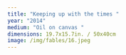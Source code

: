 ```yaml
---
title: "Keeping up with the times "
year: "2014"
medium: "Oil on canvas "
dimensions: 19.7x15.7in. / 50x40cm
image: /img/fables/16.jpeg
---
```

